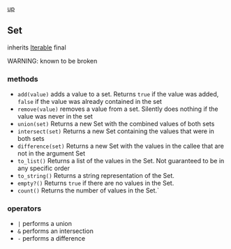 [up](index.md)

## Set
inherits [Iterable](iterable.md)
final

WARNING: known to be broken

### methods
- `add(value)` adds a value to a set.  Returns `true` if the value was added, `false` if the value was already contained in the set
- `remove(value)` removes a value from a set. Silently does nothing if the value was never in the set
- `union(set)` Returns a new Set with the combined values of both sets
- `intersect(set)` Returns a new Set containing the values that were in both sets
- `difference(set)` Returns a new Set with the values in the callee that are not in the argument Set
- `to_list()` Returns a list of the values in the Set. Not guaranteed to be in any specific order
- `to_string()` Returns a string representation of the Set.
- `empty?()` Returns `true` if there are no values in the Set.
- `count()` Returns the number of values in the Set.`

### operators
- `|` performs a union
- `&` performs an intersection
- `-` performs a difference

